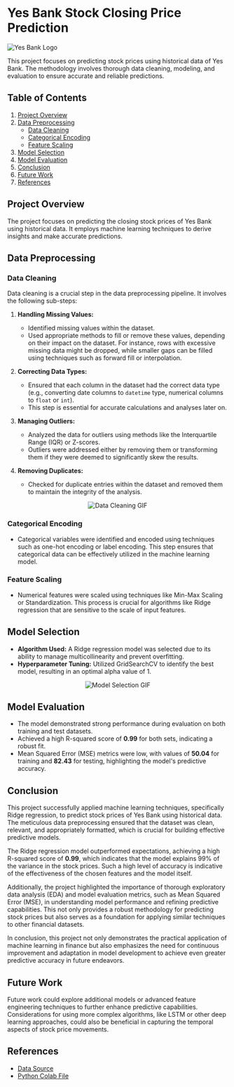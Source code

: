 # Yes Bank Stock Closing Price Prediction

![Yes Bank Logo](https://upload.wikimedia.org/wikipedia/commons/thumb/4/4f/Yes_Bank_SVG_Logo.svg/2560px-Yes_Bank_SVG_Logo.svg.png)

This project focuses on predicting stock prices using historical data of Yes Bank. The methodology involves thorough data cleaning, modeling, and evaluation to ensure accurate and reliable predictions.

## Table of Contents
1. [Project Overview](#project-overview)
2. [Data Preprocessing](#data-preprocessing)
   - [Data Cleaning](#data-cleaning)
   - [Categorical Encoding](#categorical-encoding)
   - [Feature Scaling](#feature-scaling)
3. [Model Selection](#model-selection)
4. [Model Evaluation](#model-evaluation)
5. [Conclusion](#conclusion)
6. [Future Work](#future-work)
7. [References](#references)

## Project Overview
The project focuses on predicting the closing stock prices of Yes Bank using historical data. It employs machine learning techniques to derive insights and make accurate predictions.

## Data Preprocessing

### Data Cleaning
Data cleaning is a crucial step in the data preprocessing pipeline. It involves the following sub-steps:

1. **Handling Missing Values:**
   - Identified missing values within the dataset.
   - Used appropriate methods to fill or remove these values, depending on their impact on the dataset. For instance, rows with excessive missing data might be dropped, while smaller gaps can be filled using techniques such as forward fill or interpolation.

2. **Correcting Data Types:**
   - Ensured that each column in the dataset had the correct data type (e.g., converting date columns to `datetime` type, numerical columns to `float` or `int`).
   - This step is essential for accurate calculations and analyses later on.

3. **Managing Outliers:**
   - Analyzed the data for outliers using methods like the Interquartile Range (IQR) or Z-scores.
   - Outliers were addressed either by removing them or transforming them if they were deemed to significantly skew the results.

4. **Removing Duplicates:**
   - Checked for duplicate entries within the dataset and removed them to maintain the integrity of the analysis.

<p align="center">
  <img src="https://camo.githubusercontent.com/0627dec620568c918ffe0b8856f2144bee19c975c34f8f05e9f99292cc03dfbf/68747470733a2f2f6173736574732d676c6f62616c2e776562736974652d66696c65732e636f6d2f3563313931303063326235303037336536656536396461312f3630643335393637613835336131623134383531373033625f416c6c253230746865253230646174612532302831292e676966" alt="Data Cleaning GIF" />
</p>

### Categorical Encoding
- Categorical variables were identified and encoded using techniques such as one-hot encoding or label encoding. This step ensures that categorical data can be effectively utilized in the machine learning model.

### Feature Scaling
- Numerical features were scaled using techniques like Min-Max Scaling or Standardization. This process is crucial for algorithms like Ridge regression that are sensitive to the scale of input features.

## Model Selection
- **Algorithm Used:** A Ridge regression model was selected due to its ability to manage multicollinearity and prevent overfitting.
- **Hyperparameter Tuning:** Utilized GridSearchCV to identify the best model, resulting in an optimal alpha value of 1.

<p align="center">
  <img src="https://i.gifer.com/OyGx.gif" alt="Model Selection GIF" />
</p>

## Model Evaluation
- The model demonstrated strong performance during evaluation on both training and test datasets.
- Achieved a high R-squared score of **0.99** for both sets, indicating a robust fit.
- Mean Squared Error (MSE) metrics were low, with values of **50.04** for training and **82.43** for testing, highlighting the model's predictive accuracy.

## Conclusion
This project successfully applied machine learning techniques, specifically Ridge regression, to predict stock prices of Yes Bank using historical data. The meticulous data preprocessing ensured that the dataset was clean, relevant, and appropriately formatted, which is crucial for building effective predictive models.

The Ridge regression model outperformed expectations, achieving a high R-squared score of **0.99**, which indicates that the model explains 99% of the variance in the stock prices. Such a high level of accuracy is indicative of the effectiveness of the chosen features and the model itself.

Additionally, the project highlighted the importance of thorough exploratory data analysis (EDA) and model evaluation metrics, such as Mean Squared Error (MSE), in understanding model performance and refining predictive capabilities. This not only provides a robust methodology for predicting stock prices but also serves as a foundation for applying similar techniques to other financial datasets.

In conclusion, this project not only demonstrates the practical application of machine learning in finance but also emphasizes the need for continuous improvement and adaptation in model development to achieve even greater predictive accuracy in future endeavors.

## Future Work
Future work could explore additional models or advanced feature engineering techniques to further enhance predictive capabilities. Considerations for using more complex algorithms, like LSTM or other deep learning approaches, could also be beneficial in capturing the temporal aspects of stock price movements.

## References
- [Data Source](https://github.com/shaikhrnafees/Yes-Bank-Stock-Closing-Price-Prediction/blob/main/data_YesBank_StockPrices.csv)
- [Python Colab File](https://github.com/shaikhrnafees/Yes-Bank-Stock-Closing-Price-Prediction/blob/main/final_project.py)
